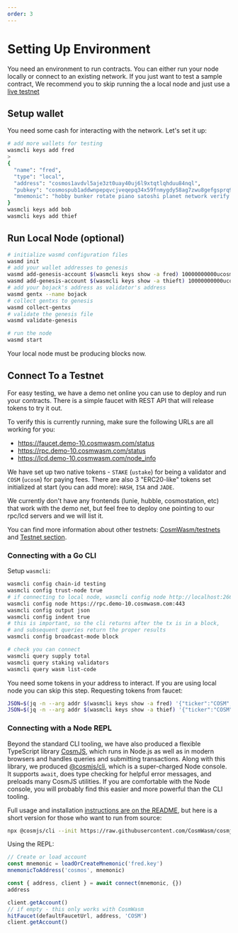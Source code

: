```yaml
---
order: 3
---
```


# Setting Up Environment

You need an environment to run contracts. You can either run your node locally or connect to an existing network.
If you just want to test a sample contract, We recommend you to skip running the a local node and just use a [live testnet](https://github.com/CosmWasm/tesnets)

## Setup wallet

You need some cash for interacting with the network. Let's set it up:

```sh
# add more wallets for testing
wasmcli keys add fred
>
{
  "name": "fred",
  "type": "local",
  "address": "cosmos1avdvl5aje3zt0uay40uj6l9xtqtlqhduu84nql",
  "pubkey": "cosmospub1addwnpepqvcjveqepq34x59fnmygdy58ag7zwu8gefgsprq9th38nxzptpgszc3rkve",
  "mnemonic": "hobby bunker rotate piano satoshi planet network verify else market spring toward pledge turkey tip slim word jaguar congress thumb flag project chalk inspire"
}
wasmcli keys add bob
wasmcli keys add thief
```

## Run Local Node (optional)

```sh
# initialize wasmd configuration files
wasmd init
# add your wallet addresses to genesis
wasmd add-genesis-account $(wasmcli keys show -a fred) 10000000000ucosm,10000000000stake
wasmd add-genesis-account $(wasmcli keys show -a thieft) 10000000000ucosm,10000000000stake
# add your bojack's address as validator's address
wasmd gentx --name bojack
# collect gentxs to genesis
wasmd collect-gentxs
# validate the genesis file
wasmd validate-genesis

# run the node
wasmd start
```

Your local node must be producing blocks now.

## Connect To a Testnet

For easy testing, we have a demo net online you can use to deploy and run your contracts.
There is a simple faucet with REST API that will release tokens to try it out.

To verify this is currently running, make sure the following URLs are all working for you:

- https://faucet.demo-10.cosmwasm.com/status
- https://rpc.demo-10.cosmwasm.com/status
- https://lcd.demo-10.cosmwasm.com/node_info

We have set up two native tokens - `STAKE` (`ustake`) for being a validator and
`COSM` (`ucosm`) for paying fees. There are also 3 "ERC20-like" tokens set initialized
at start (you can add more): `HASH`, `ISA` and `JADE`.

We currently don't have any frontends (lunie, hubble, cosmostation, etc) that work with
the demo net, but feel free to deploy one pointing to our rpc/lcd servers and we will list it.

You can find more information about other testnets: [CosmWasm/testnets](https://github.com/CosmWasm/testnets) and [Testnet section](./../testnets/testnets.md).

### Connecting with a Go CLI

Setup `wasmcli`:

```bash
wasmcli config chain-id testing
wasmcli config trust-node true
# if connecting to local node, wasmcli config node http://localhost:26657
wasmcli config node https://rpc.demo-10.cosmwasm.com:443
wasmcli config output json
wasmcli config indent true
# this is important, so the cli returns after the tx is in a block,
# and subsequent queries return the proper results
wasmcli config broadcast-mode block

# check you can connect
wasmcli query supply total
wasmcli query staking validators
wasmcli query wasm list-code
```

You need some tokens in your address to interact. If you are using local node you can skip this step.
Requesting tokens from faucet:

```sh
JSON=$(jq -n --arg addr $(wasmcli keys show -a fred) '{"ticker":"COSM","address":$addr}') && curl -X POST --header "Content-Type: application/json" --data "$JSON" https://faucet.demo-10.cosmwasm.com/credit
JSON=$(jq -n --arg addr $(wasmcli keys show -a thief) '{"ticker":"COSM","address":$addr}') && curl -X POST --header "Content-Type: application/json" --data "$JSON" https://faucet.demo-10.cosmwasm.com/credit
```

### Connecting with a Node REPL

Beyond the standard CLI tooling, we have also produced a flexible TypeScript library [CosmJS](https://github.com/CosmWasm/cosmjs), which runs in Node.js as well as in modern browsers and handles queries and submitting transactions.
Along with this library, we produced [@cosmjs/cli](https://www.npmjs.com/package/@cosmjs/cli), which is a super-charged
Node console. It supports `await`, does type checking for helpful error messages, and preloads many CosmJS utilities.
If you are comfortable with the Node console, you will probably find this easier and more powerful than the CLI tooling.

Full usage and installation [instructions are on the README](https://github.com/CosmWasm/cosmjs/tree/master/packages/cli), but here is a short version for those who want to run from source:

```sh
npx @cosmjs/cli --init https://raw.githubusercontent.com/CosmWasm/cosmjs/v0.22.0/packages/cli/examples/helpers.ts
```

Using the REPL:

```js
// Create or load account
const mnemonic = loadOrCreateMnemonic('fred.key')
mnemonicToAddress('cosmos', mnemonic)

const { address, client } = await connect(mnemonic, {})
address

client.getAccount()
// if empty - this only works with CosmWasm
hitFaucet(defaultFaucetUrl, address, 'COSM')
client.getAccount()
```
